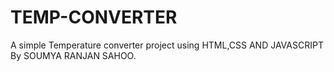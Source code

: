# TEMP-CONVERTER
A simple Temperature converter project using HTML,CSS AND JAVASCRIPT
By SOUMYA RANJAN SAHOO.
